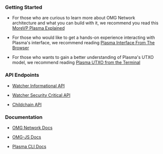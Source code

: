 ### Getting Started

- For those who are curious to learn more about OMG Network architecture and what you can build with it, we recommend you read this [MoreVP Plasma Explained](https://github.com/omisego/dev-portal/blob/master/guides/get_started.md)

- For those who would like to get a hands-on experience interacting with Plasma's interface, we recommend reading [Plasma Interface From The Browser](https://github.com/omisego/dev-portal/blob/master/guides/plasma_interface_from_browser.md)

- For those who wants to gain a better understanding of Plasma's UTXO model, we recommend reading [Plasma UTXO from the Terminal](https://github.com/omisego/dev-portal/blob/master/guides/plasma_utxo_from_terminal.md)

### API Endpoints

- [Watcher Informational API](https://developer.omisego.co/elixir-omg/docs-ui/?url=0.1/informational_api_specs.yaml)

- [Watcher Security Critical API](https://developer.omisego.co/elixir-omg/docs-ui/?url=0.1/security_critical_api_specs.yaml)

- [Childchain API](https://developer.omisego.co/elixir-omg/docs-ui/?url=0.1/operator_api_swagger.json)

### Documentation

- [OMG Network Docs](https://github.com/omisego/elixir-omg/)

- [OMG-JS Docs](https://github.com/omisego/omg-js)

- [Plasma CLI Docs](https://github.com/omisego/plasma-cli)
